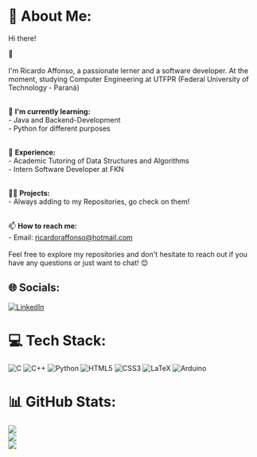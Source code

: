 # 📝 About Me:
Hi there! 

👋<br><br>I'm Ricardo Affonso, a passionate lerner and a software developer. At the moment, studying Computer Engineering at UTFPR (Federal University of Technology - Paraná)<br><br>

🌱 **I'm currently learning:**<br>- Java and Backend-Development <br>- Python for different purposes<br><br>

💼 **Experience:**<br>- Academic Tutoring of Data Structures and Algorithms 
                  <br>- Intern Software Developer at FKN 
                  <br> <br>
                  
👨‍💻 **Projects:**<br>- Always adding to my Repositories, go check on them!<br><br>
                
📫 **How to reach me:**<br>- Email: ricardoraffonso@hotmail.com<br><br>
Feel free to explore my repositories and don't hesitate to reach out if you have any questions or just want to chat! 😊

## 🌐 Socials:
[![LinkedIn](https://img.shields.io/badge/LinkedIn-%230077B5.svg?logo=linkedin&logoColor=white)](https://linkedin.com/in/ricardo-affonso0607) 

# 💻 Tech Stack:
![C](https://img.shields.io/badge/c-%2300599C.svg?style=for-the-badge&logo=c&logoColor=white) 
![C++](https://img.shields.io/badge/c++-%2300599C.svg?style=for-the-badge&logo=c%2B%2B&logoColor=white) 
![Python](https://img.shields.io/badge/python-%2300599C.svg?style=for-the-badge&logo=python&logoColor=white) 
![HTML5](https://img.shields.io/badge/html5-%2300599C.svg?style=for-the-badge&logo=html5&logoColor=white)
![CSS3](https://img.shields.io/badge/css3-%2300599C.svg?style=for-the-badge&logo=css3&logoColor=white) 
![LaTeX](https://img.shields.io/badge/latex-%2300599C.svg?style=for-the-badge&logo=latex&logoColor=white) 
![Arduino](https://img.shields.io/badge/-Arduino-%2300599C.svg?style=for-the-badge&logo=Arduino&logoColor=white)

# 📊 GitHub Stats:
![](https://github-readme-stats.vercel.app/api?username=RicardoAffonso0607&theme=tokyonight&hide_border=true&include_all_commits=false&count_private=false)<br/>
![](https://github-readme-streak-stats.herokuapp.com/?user=RicardoAffonso0607&theme=tokyonight&hide_border=true)<br/>
![](https://github-readme-stats.vercel.app/api/top-langs/?username=RicardoAffonso0607&theme=tokyonight&hide_border=true&include_all_commits=false&count_private=false&layout=compact)

<!-- Proudly created with GPRM ( https://gprm.itsvg.in ) -->
